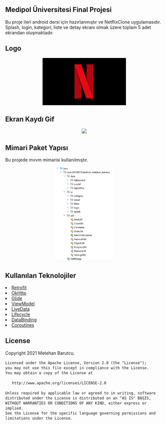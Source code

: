 ## Medipol Üniversitesi Final Projesi
Bu proje ileri android dersi için hazırlanmıştır ve NetflixClone uygulamasıdır. Splash, login, kategori, liste ve detay ekranı olmak üzere toplam 5 adet ekrandan oluşmaktadır.
## Logo

<p align="center">
  <img src="https://raw.githubusercontent.com/metehanbarutcu/NetfilxCloneApp/main/Screens/logo.png" height = "150"/>
</p>

## Ekran Kaydı Gif

<p align="center">
  <img src="https://raw.githubusercontent.com/metehanbarutcu/NetfilxCloneApp/main/Screens/GIF-210615_204032.gif" height = "400"/>
</p>

## Mimari Paket Yapısı
Bu projede mvvm mimarisi kullanılmıştır.

<p align="center">
  <img src="https://raw.githubusercontent.com/metehanbarutcu/NetfilxCloneApp/main/Screens/mvvm.PNG" height = "300"/>
</p>

## Kullanılan Teknolojiler

<li><a href="https://square.github.io/retrofit/">Retrofit</a></li>
<li><a href="https://github.com/square/okhttp">OkHttp</a></li>
<li><a href="https://github.com/bumptech/glide">Glide</a></li>
<li><a href="https://developer.android.com/topic/libraries/architecture/viewmodel">ViewModel</a></li>
<li><a href="https://developer.android.com/topic/libraries/architecture/livedata">LiveData</a></li>
<li><a href="https://developer.android.com/topic/libraries/architecture/lifecycle">Lifecycle</a></li>
<li><a href="https://developer.android.com/topic/libraries/data-binding">DataBinding</a></li>
<li><a href="https://developer.android.com/topic/libraries/architecture/coroutines">Coroutines</a></li>

## License
Copyright 2021 Metehan Barutcu.

    Licensed under the Apache License, Version 2.0 (the "License");
    you may not use this file except in compliance with the License.
    You may obtain a copy of the License at

       http://www.apache.org/licenses/LICENSE-2.0

    Unless required by applicable law or agreed to in writing, software
    distributed under the License is distributed on an "AS IS" BASIS,
    WITHOUT WARRANTIES OR CONDITIONS OF ANY KIND, either express or implied.
    See the License for the specific language governing permissions and
    limitations under the License.
